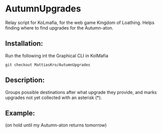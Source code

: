 # AutumnUpgrades
Relay script for KoLmafia, for the web game Kingdom of Loathing. Helps finding where to find upgrades for the Autumn-aton.

## Installation:

Run the following int the Graphical CLI in KolMafia

```git checkout MattiasKro/AutumnUpgrades```

## Description:

Groups possible destinations after what upgrade they provide, and marks upgrades not yet collected with an asterisk (*).

## Example:
 
(on hold until my Autumn-aton returns tomorrow)
